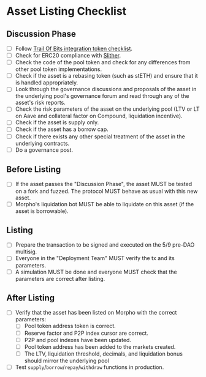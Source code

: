 # Asset Listing Checklist

## Discussion Phase

- [ ] Follow [Trail Of Bits integration token checklist](https://github.com/crytic/building-secure-contracts/blob/master/development-guidelines/token_integration.md).
- [ ] Check for ERC20 compliance with [Slither](https://github.com/crytic/slither/wiki/ERC-Conformance).
- [ ] Check the code of the pool token and check for any differences from other pool token implementations.
- [ ] Check if the asset is a rebasing token (such as stETH) and ensure that it is handled appropriately.
- [ ] Look through the governance discussions and proposals of the asset in the underlying pool's governance forum and read through any of the asset's risk reports.
- [ ] Check the risk parameters of the asset on the underlying pool (LTV or LT on Aave and collateral factor on Compound, liquidation incentive).
- [ ] Check if the asset is supply only.
- [ ] Check if the asset has a borrow cap.
- [ ] Check if there exists any other special treatment of the asset in the underlying contracts.
- [ ] Do a governance post.

## Before Listing

- [ ] If the asset passes the "Discussion Phase", the asset MUST be tested on a fork and fuzzed. The protocol MUST behave as usual with this new asset.
- [ ] Morpho's liquidation bot MUST be able to liquidate on this asset (if the asset is borrowable).

## Listing

- [ ] Prepare the transaction to be signed and executed on the 5/9 pre-DAO multisig.
- [ ] Everyone in the "Deployment Team" MUST verify the tx and its parameters.
- [ ] A simulation MUST be done and everyone MUST check that the parameters are correct after listing.

## After Listing

- [ ] Verify that the asset has been listed on Morpho with the correct parameters:
  - [ ] Pool token address token is correct.
  - [ ] Reserve factor and P2P index cursor are correct.
  - [ ] P2P and pool indexes have been updated.
  - [ ] Pool token address has been added to the markets created.
  - [ ] The LTV, liquidation threshold, decimals, and liquidation bonus should mirror the underlying pool
- [ ] Test `supply`/`borrow`/`repay`/`withdraw` functions in production.
